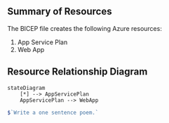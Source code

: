 ## Summary of Resources

The BICEP file creates the following Azure resources:
1. App Service Plan
2. Web App

## Resource Relationship Diagram

```mermaid
stateDiagram
    [*] --> AppServicePlan
    AppServicePlan --> WebApp
```

```js title="foo.genai.js"
$`Write a one sentence poem.`
```
